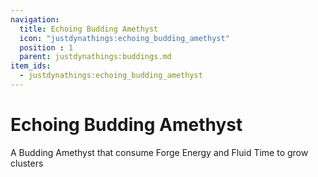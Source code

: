 ```yaml
---
navigation:
  title: Echoing Budding Amethyst
  icon: "justdynathings:echoing_budding_amethyst"
  position : 1
  parent: justdynathings:buddings.md
item_ids:
  - justdynathings:echoing_budding_amethyst
---
```


# Echoing Budding Amethyst

A Budding Amethyst that consume Forge Energy and Fluid Time to grow clusters

<BlockImage id="justdynathings:echoing_budding_amethyst" p:alive="false" scale="4.0"/>

<BlockImage id="justdynathings:echoing_budding_amethyst" p:alive="true" scale="4.0"/>


<RecipeFor id="justdynathings:echoing_budding_amethyst" />
